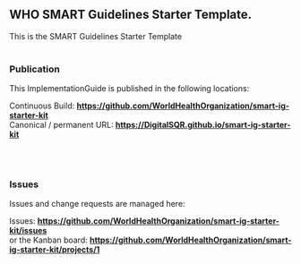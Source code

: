WHO SMART Guidelines Starter Template.
---
This is the SMART Guidelines Starter Template
<br> </br>
###
### Publication
This ImplementationGuide is published in the following locations:


Continuous Build:  __https://github.com/WorldHealthOrganization/smart-ig-starter-kit__  
Canonical / permanent URL: __https://DigitalSQR.github.io/smart-ig-starter-kit__  

<br> </br>

### Issues
Issues and change requests are managed here:  

Issues:  __https://github.com/WorldHealthOrganization/smart-ig-starter-kit/issues__  
    or the Kanban board: __https://github.com/WorldHealthOrganization/smart-ig-starter-kit/projects/1__

